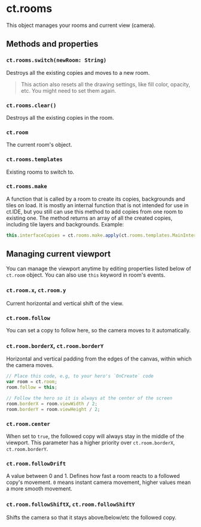 # ct.rooms

This object manages your rooms and current view (camera).

## Methods and properties

### `ct.rooms.switch(newRoom: String)`

Destroys all the existing copies and moves to a new room.

> This action also resets all the drawing settings, like fill color, opacity, etc. You might need to set them again.

### `ct.rooms.clear()`

Destroys all the existing copies in the room.

### `ct.room`

The current room's object.

### `ct.rooms.templates`

Existing rooms to switch to.

### `ct.rooms.make`

A function that is called by a room to create its copies, backgrounds and tiles on load. It is mostly an internal function that is not intended for use in ct.IDE, but you still can use this method to add copies from one room to existing one. The method returns an array of all the created copies, including tile layers and backgrounds. Example:

```js
this.interfaceCopies = ct.rooms.make.apply(ct.rooms.templates.MainInterface);
```

## Managing current viewport

You can manage the viewport anytime by editing properties listed below of `ct.room` object. You can also use `this` keyword in room's events.

### `ct.room.x`, `ct.room.y`

Current horizontal and vertical shift of the view.

### `ct.room.follow`

You can set a copy to follow here, so the camera moves to it automatically.

### `ct.room.borderX`, `ct.room.borderY`

Horizontal and vertical padding from the edges of the canvas, within which the camera moves.

```js Example: following a copy
// Place this code, e.g, to your hero's `OnCreate` code
var room = ct.room;
room.follow = this;

// Follow the hero so it is always at the center of the screen
room.borderX = room.viewWidth / 2;
room.borderY = room.viewHeight / 2;
```

### `ct.room.center`

When set to `true`, the followed copy will always stay in the middle of the viewport. This parameter has a higher priority over `ct.room.borderX`, `ct.room.borderY`.

### `ct.room.followDrift`

A value between 0 and 1. Defines how fast a room reacts to a followed copy's movement. `0` means instant camera movement, higher values mean a more smooth movement.

### `ct.room.followShiftX`, `ct.room.followShiftY`

Shifts the camera so that it stays above/below/etc the followed copy.
